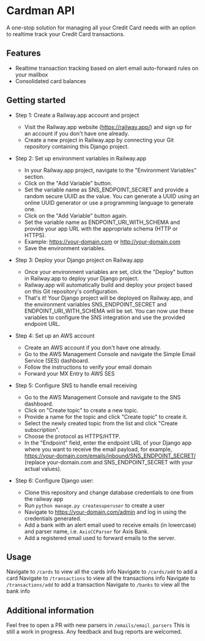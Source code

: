 # Cardman API

A one-stop solution for managing all your Credit Card needs with an option to realtime track your Credit Card transactions.

## Features

- Realtime transaction tracking based on alert email auto-forward rules on your mailbox
- Consolidated card balances

## Getting started

- Step 1: Create a Railway.app account and project

  - Visit the Railway.app website (https://railway.app/) and sign up for an account if you don't have one already.
  - Create a new project in Railway.app by connecting your Git repository containing this Django project.

- Step 2: Set up environment variables in Railway.app

  - In your Railway.app project, navigate to the "Environment Variables" section.
  - Click on the "Add Variable" button.
  - Set the variable name as SNS_ENDPOINT_SECRET and provide a random secure UUID as the value. You can generate a UUID using an online UUID generator or use a programming language to generate one.
  - Click on the "Add Variable" button again.
  - Set the variable name as ENDPOINT_URI_WITH_SCHEMA and provide your app URL with the appropriate schema (HTTP or HTTPS).
  - Example: https://your-domain.com or http://your-domain.com
  - Save the environment variables.

- Step 3: Deploy your Django project on Railway.app

  - Once your environment variables are set, click the "Deploy" button in Railway.app to deploy your Django project.
  - Railway.app will automatically build and deploy your project based on this Git repository's configuration.
  - That's it! Your Django project will be deployed on Railway.app, and the environment variables SNS_ENDPOINT_SECRET and ENDPOINT_URI_WITH_SCHEMA will be set. You can now use these variables to configure the SNS integration and use the provided endpoint URL.

- Step 4: Set up an AWS account

  - Create an AWS account if you don't have one already.
  - Go to the AWS Management Console and navigate the Simple Email Service (SES) dashboard.
  - Follow the instructions to verify your email domain
  - Forward your MX Entry to AWS SES

- Step 5: Configure SNS to handle email receiving

  - Go to the AWS Management Console and navigate to the SNS dashboard.
  - Click on "Create topic" to create a new topic.
  - Provide a name for the topic and click "Create topic" to create it.
  - Select the newly created topic from the list and click "Create subscription".
  - Choose the protocol as HTTPS/HTTP.
  - In the "Endpoint" field, enter the endpoint URL of your Django app where you want to receive the email payload, for example, https://your-domain.com/emails/inbound/SNS_ENDPOINT_SECRET/ (replace your-domain.com and SNS_ENDPOINT_SECRET with your actual values).

- Step 6: Configure Django user:
  - Clone this repository and change database credentials to one from the railway app
  - Run `python manage.py createsuperuser` to create a user
  - Navigate to https://your-domain.com/admin and log in using the credentials generated.
  - Add a bank with an alert email used to receive emails (in lowercase) and parser name, i.e. `AxisCCParser` for Axis Bank.
  - Add a registered email used to forward emails to the server.

## Usage

Navigate to `/cards` to view all the cards info
Navigate to `/cards/add` to add a card
Navigate to `/transactions` to view all the transactions info
Navigate to `/transactions/add` to add a transaction
Navigate to `/banks` to view all the bank info

## Additional information

Feel free to open a PR with new parsers in `/emails/email_parsers`
This is still a work in progress. Any feedback and bug reports are welcomed.
